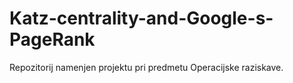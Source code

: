 # Katz-centrality-and-Google-s-PageRank
Repozitorij namenjen projektu pri predmetu Operacijske raziskave.
